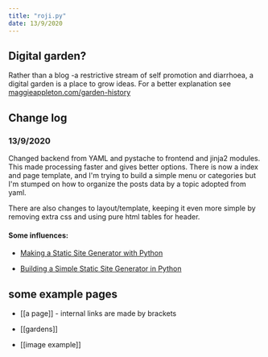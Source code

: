 ```yaml
---
title: "roji.py"
date: 13/9/2020
---
```


## Digital garden?

Rather than a blog -a restrictive stream of self promotion and diarrhoea, a digital garden is a place to grow ideas. For a better explanation see [maggieappleton.com/garden-history](https://maggieappleton.com/garden-history)


## Change log

### 13/9/2020
Changed backend from YAML and pystache to frontend and jinja2 modules. This made processing faster and gives better options. There is now a index and page template, and I'm trying to build a simple menu or categories but I'm stumped on how to organize the posts data by a topic adopted from yaml.

There are also changes to layout/template, keeping it even more simple by removing extra css and using pure html tables for header.

#### Some influences:

* [Making a Static Site Generator with Python ](https://dev.to/nqcm/making-a-static-site-generator-with-python-part-2-4al)

* [Building a Simple Static Site Generator in Python](https://youtu.be/Ph7oJDR71Jc)

## some example pages

- [[a page]] - internal links are made by brackets

- [[gardens]]

- [[image example]]

